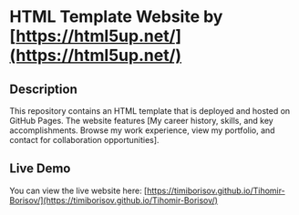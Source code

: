 # HTML Template Website by [https://html5up.net/](https://html5up.net/)

## Description
This repository contains an HTML template that is deployed and hosted on GitHub Pages. The website features [My career history, skills, and key accomplishments. Browse my work experience, view my portfolio, and contact for collaboration opportunities].

## Live Demo
You can view the live website here: [https://timiborisov.github.io/Tihomir-Borisov/](https://timiborisov.github.io/Tihomir-Borisov/)

